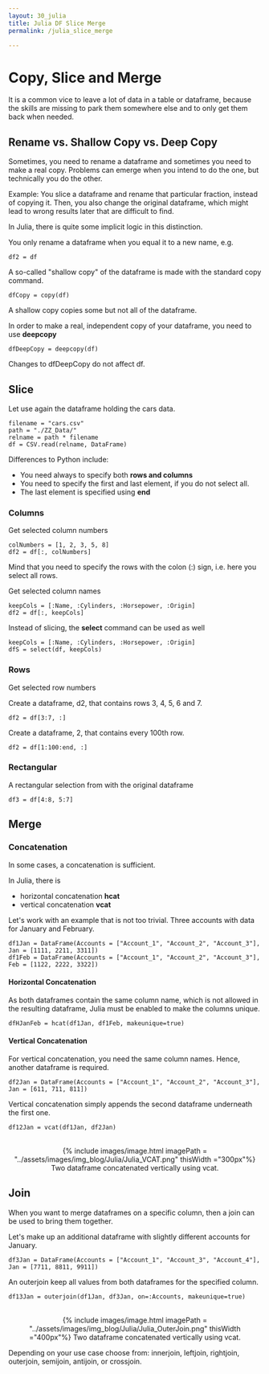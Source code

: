 ```yaml
---
layout: 30_julia
title: Julia DF Slice Merge
permalink: /julia_slice_merge

---
```


# Copy, Slice and Merge

It is a common vice to leave a lot of data in a table or dataframe, because the skills are missing to park them somewhere else and to only get them back when needed. 


## Rename vs. Shallow Copy vs. Deep Copy

Sometimes, you need to rename a dataframe and sometimes you need to make a real copy. Problems can emerge when you intend to do the one, but technically you do the other.

Example: You slice a dataframe and rename that particular fraction, instead of copying it. Then, you also change the original dataframe, which might lead to wrong results later that are difficult to find.

In Julia, there is quite some implicit logic in this distinction. 

You only rename a dataframe when you equal it to a new name, e.g. 

> 
    df2 = df

A so-called "shallow copy" of the dataframe is made with the standard copy command.
>
    dfCopy = copy(df)


A shallow copy copies some but not all of the dataframe.


In order to make a real, independent copy of your dataframe, you need to use **deepcopy**

>
    dfDeepCopy = deepcopy(df)

Changes to dfDeepCopy do not affect df.


## Slice

Let use again the dataframe holding the cars data.

>
    filename = "cars.csv"
    path = "./ZZ_Data/"
    relname = path * filename
    df = CSV.read(relname, DataFrame)

Differences to Python include: 
- You need always to specify both **rows and columns**    
- You need to specify the first and last element, if you do not select all. 
- The last element is specified using **end**

### Columns

Get selected column numbers
>
    colNumbers = [1, 2, 3, 5, 8]
    df2 = df[:, colNumbers]


Mind that you need to specify the rows with the colon (:) sign, i.e. here you select all rows.


Get selected column names

>
    keepCols = [:Name, :Cylinders, :Horsepower, :Origin]
    df2 = df[:, keepCols]

Instead of slicing, the **select** command can be used as well

>
    keepCols = [:Name, :Cylinders, :Horsepower, :Origin]
    dfS = select(df, keepCols)


### Rows

Get selected row numbers

Create a dataframe, d2, that contains rows 3, 4, 5, 6 and 7.
>
    df2 = df[3:7, :]

Create a dataframe, 2, that contains every 100th row.

>
    df2 = df[1:100:end, :]

### Rectangular

A rectangular selection from with the original dataframe

>
    df3 = df[4:8, 5:7]



## Merge

### Concatenation

In some cases, a concatenation is sufficient.

In Julia, there is
- horizontal concatenation **hcat**
- vertical concatenation **vcat**

Let's work with an example that is not too trivial. Three accounts with data for January and February. 

>
    df1Jan = DataFrame(Accounts = ["Account_1", "Account_2", "Account_3"], Jan = [1111, 2211, 3311])
    df1Feb = DataFrame(Accounts = ["Account_1", "Account_2", "Account_3"], Feb = [1122, 2222, 3322])

#### Horizontal Concatenation
As both dataframes contain the same column name, which is not allowed in the resulting dataframe, Julia must be enabled to make the columns unique.

> 

    dfHJanFeb = hcat(df1Jan, df1Feb, makeunique=true)

#### Vertical Concatenation

For vertical concatenation, you need the same column names. Hence, another dataframe is required.

>
    df2Jan = DataFrame(Accounts = ["Account_1", "Account_2", "Account_3"], Jan = [611, 711, 811])

Vertical concatenation simply appends the second dataframe underneath the first one.

>
    df12Jan = vcat(df1Jan, df2Jan)


<center>
<br>
{% include images/image.html imagePath = "../assets/images/img_blog/Julia/Julia_VCAT.png" thisWidth ="300px"%}
Two dataframe concatenated vertically using vcat.
</center>  


## Join

When you want to merge dataframes on a specific column, then a join can be used to bring them together.

Let's make up an additional dataframe with slightly different accounts for January.
>
    df3Jan = DataFrame(Accounts = ["Account_1", "Account_3", "Account_4"], Jan = [7711, 8811, 9911])

An outerjoin keep all values from both dataframes for the specified column.
>
    df13Jan = outerjoin(df1Jan, df3Jan, on=:Accounts, makeunique=true)


<center>
<br>
{% include images/image.html imagePath = "../assets/images/img_blog/Julia/Julia_OuterJoin.png" thisWidth ="400px"%}
Two dataframe concatenated vertically using vcat.
</center>  

Depending on your use case choose from: innerjoin, leftjoin, rightjoin, outerjoin, semijoin, antijoin, or crossjoin.




















